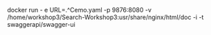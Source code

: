 docker run - e URL=.^Cemo.yaml -p 9876:8080 -v /home/workshop3/Search-Workshop3:usr/share/nginx/html/doc -i -t swaggerapi/swagger-ui
